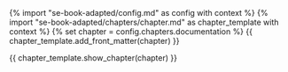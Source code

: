 <frontmatter>
{% import "se-book-adapted/config.md" as config with context %}
{% import "se-book-adapted/chapters/chapter.md" as chapter_template with context %}
{% set chapter = config.chapters.documentation %}
{{ chapter_template.add_front_matter(chapter) }}
</frontmatter>

{{ chapter_template.show_chapter(chapter) }}